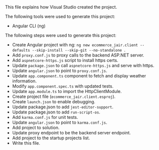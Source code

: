 This file explains how Visual Studio created the project.

The following tools were used to generate this project:
- Angular CLI (ng)

The following steps were used to generate this project:
- Create Angular project with ng: `ng new ecommerce_jair.client --defaults --skip-install --skip-git --no-standalone `.
- Add `proxy.conf.js` to proxy calls to the backend ASP.NET server.
- Add `aspnetcore-https.js` script to install https certs.
- Update `package.json` to call `aspnetcore-https.js` and serve with https.
- Update `angular.json` to point to `proxy.conf.js`.
- Update `app.component.ts` component to fetch and display weather information.
- Modify `app.component.spec.ts` with updated tests.
- Update `app.module.ts` to import the HttpClientModule.
- Create project file (`ecommerce_jair.client.esproj`).
- Create `launch.json` to enable debugging.
- Update package.json to add `jest-editor-support`.
- Update package.json to add `run-script-os`.
- Add `karma.conf.js` for unit tests.
- Update `angular.json` to point to `karma.conf.js`.
- Add project to solution.
- Update proxy endpoint to be the backend server endpoint.
- Add project to the startup projects list.
- Write this file.

